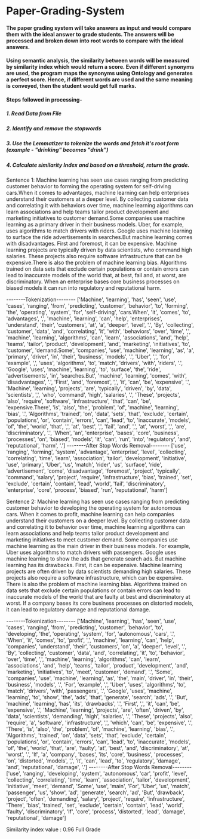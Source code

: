 # Paper-Grading-System

#### The paper grading system will take answers as input and would compare them with the ideal answer to grade students. The answers will be processed and broken down into root words to compare with the ideal answers.
#### Using semantic analysis, the similarity between words will be measured by similarity index which would return a score. Even if different synonyms are used, the program maps the synonyms using Ontology and generates a perfect score. Hence, if different words are used and the same meaning is conveyed, then the student would get full marks. 

#### Steps followed in processing-
##### 1. Read Data from File
##### 2. Identify and remove the stopwords
##### 3. Use the Lemmatizer to tokenize the words and fetch it's root form (example - "drinking" becomes "drink")
##### 4. Calculate similarity Index and based on a threshold, return the grade.


Sentence 1:  Machine learning has seen use cases ranging from predicting customer behavior to forming the operating system for self-driving cars.When it comes to advantages, machine learning can help enterprises understand their customers at a deeper level. By collecting customer data and correlating it with behaviors over time, machine learning algorithms can learn associations and help teams tailor product development and marketing initiatives to customer demand.Some companies use machine learning as a primary driver in their business models. Uber, for example, uses algorithms to match drivers with riders. Google uses machine learning to surface the ride advertisements in searches.But machine learning comes with disadvantages. First and foremost, it can be expensive. Machine learning projects are typically driven by data scientists, who command high salaries. These projects also require software infrastructure that can be expensive.There is also the problem of machine learning bias. Algorithms trained on data sets that exclude certain populations or contain errors can lead to inaccurate models of the world that, at best, fail and, at worst, are discriminatory. When an enterprise bases core business processes on biased models it can run into regulatory and reputational harm.

--------Tokenization--------
['Machine', 'learning', 'has', 'seen', 'use', 'cases', 'ranging', 'from', 'predicting', 'customer', 'behavior', 'to', 'forming', 'the', 'operating', 'system', 'for', 'self-driving', 'cars.When', 'it', 'comes', 'to', 'advantages', ',', 'machine', 'learning', 'can', 'help', 'enterprises', 'understand', 'their', 'customers', 'at', 'a', 'deeper', 'level', '.', 'By', 'collecting', 'customer', 'data', 'and', 'correlating', 'it', 'with', 'behaviors', 'over', 'time', ',', 'machine', 'learning', 'algorithms', 'can', 'learn', 'associations', 'and', 'help', 'teams', 'tailor', 'product', 'development', 'and', 'marketing', 'initiatives', 'to', 'customer', 'demand.Some', 'companies', 'use', 'machine', 'learning', 'as', 'a', 'primary', 'driver', 'in', 'their', 'business', 'models', '.', 'Uber', ',', 'for', 'example', ',', 'uses', 'algorithms', 'to', 'match', 'drivers', 'with', 'riders', '.', 'Google', 'uses', 'machine', 'learning', 'to', 'surface', 'the', 'ride', 'advertisements', 'in', 'searches.But', 'machine', 'learning', 'comes', 'with', 'disadvantages', '.', 'First', 'and', 'foremost', ',', 'it', 'can', 'be', 'expensive', '.', 'Machine', 'learning', 'projects', 'are', 'typically', 'driven', 'by', 'data', 'scientists', ',', 'who', 'command', 'high', 'salaries', '.', 'These', 'projects', 'also', 'require', 'software', 'infrastructure', 'that', 'can', 'be', 'expensive.There', 'is', 'also', 'the', 'problem', 'of', 'machine', 'learning', 'bias', '.', 'Algorithms', 'trained', 'on', 'data', 'sets', 'that', 'exclude', 'certain', 'populations', 'or', 'contain', 'errors', 'can', 'lead', 'to', 'inaccurate', 'models', 'of', 'the', 'world', 'that', ',', 'at', 'best', ',', 'fail', 'and', ',', 'at', 'worst', ',', 'are', 'discriminatory', '.', 'When', 'an', 'enterprise', 'bases', 'core', 'business', 'processes', 'on', 'biased', 'models', 'it', 'can', 'run', 'into', 'regulatory', 'and', 'reputational', 'harm', '.']
--------After Stop Words Removal--------
['use', 'ranging', 'forming', 'system', 'advantage', 'enterprise', 'level', 'collecting', 'correlating', 'time', 'learn', 'association', 'tailor', 'development', 'initiative', 'use', 'primary', 'Uber', 'us', 'match', 'rider', 'us', 'surface', 'ride', 'advertisement', 'come', 'disadvantage', 'foremost', 'project', 'typically', 'command', 'salary', 'project', 'require', 'infrastructure', 'bias', 'trained', 'set', 'exclude', 'certain', 'contain', 'lead', 'world', 'fail', 'discriminatory', 'enterprise', 'core', 'process', 'biased', 'run', 'reputational', 'harm']


Sentence 2:  Machine learning has seen use cases ranging from predicting customer behavior to developing the operating system for autonomous cars.  When it comes to profit, machine learning can help companies understand their customers on a deeper level. By collecting customer data and correlating it to behavior over time, machine learning algorithms can learn associations and help teams tailor product development and marketing initiatives to meet customer demand.  Some companies use machine learning as the main driver in their business models. For example, Uber uses algorithms to match drivers with passengers. Google uses machine learning to show the ads that generate search ads.  But machine learning has its drawbacks. First, it can be expensive. Machine learning projects are often driven by data scientists demanding high salaries. These projects also require a software infrastructure, which can be expensive.  There is also the problem of machine learning bias. Algorithms trained on data sets that exclude certain populations or contain errors can lead to inaccurate models of the world that are faulty at best and discriminatory at worst. If a company bases its core business processes on distorted models, it can lead to regulatory damage and reputational damage.

--------Tokenization--------
['Machine', 'learning', 'has', 'seen', 'use', 'cases', 'ranging', 'from', 'predicting', 'customer', 'behavior', 'to', 'developing', 'the', 'operating', 'system', 'for', 'autonomous', 'cars', '.', 'When', 'it', 'comes', 'to', 'profit', ',', 'machine', 'learning', 'can', 'help', 'companies', 'understand', 'their', 'customers', 'on', 'a', 'deeper', 'level', '.', 'By', 'collecting', 'customer', 'data', 'and', 'correlating', 'it', 'to', 'behavior', 'over', 'time', ',', 'machine', 'learning', 'algorithms', 'can', 'learn', 'associations', 'and', 'help', 'teams', 'tailor', 'product', 'development', 'and', 'marketing', 'initiatives', 'to', 'meet', 'customer', 'demand', '.', 'Some', 'companies', 'use', 'machine', 'learning', 'as', 'the', 'main', 'driver', 'in', 'their', 'business', 'models', '.', 'For', 'example', ',', 'Uber', 'uses', 'algorithms', 'to', 'match', 'drivers', 'with', 'passengers', '.', 'Google', 'uses', 'machine', 'learning', 'to', 'show', 'the', 'ads', 'that', 'generate', 'search', 'ads', '.', 'But', 'machine', 'learning', 'has', 'its', 'drawbacks', '.', 'First', ',', 'it', 'can', 'be', 'expensive', '.', 'Machine', 'learning', 'projects', 'are', 'often', 'driven', 'by', 'data', 'scientists', 'demanding', 'high', 'salaries', '.', 'These', 'projects', 'also', 'require', 'a', 'software', 'infrastructure', ',', 'which', 'can', 'be', 'expensive', '.', 'There', 'is', 'also', 'the', 'problem', 'of', 'machine', 'learning', 'bias', '.', 'Algorithms', 'trained', 'on', 'data', 'sets', 'that', 'exclude', 'certain', 'populations', 'or', 'contain', 'errors', 'can', 'lead', 'to', 'inaccurate', 'models', 'of', 'the', 'world', 'that', 'are', 'faulty', 'at', 'best', 'and', 'discriminatory', 'at', 'worst', '.', 'If', 'a', 'company', 'bases', 'its', 'core', 'business', 'processes', 'on', 'distorted', 'models', ',', 'it', 'can', 'lead', 'to', 'regulatory', 'damage', 'and', 'reputational', 'damage', '.']
--------After Stop Words Removal--------
['use', 'ranging', 'developing', 'system', 'autonomous', 'car', 'profit', 'level', 'collecting', 'correlating', 'time', 'learn', 'association', 'tailor', 'development', 'initiative', 'meet', 'demand', 'Some', 'use', 'main', 'For', 'Uber', 'us', 'match', 'passenger', 'us', 'show', 'ad', 'generate', 'search', 'ad', 'But', 'drawback', 'project', 'often', 'demanding', 'salary', 'project', 'require', 'infrastructure', 'There', 'bias', 'trained', 'set', 'exclude', 'certain', 'contain', 'lead', 'world', 'faulty', 'discriminatory', 'If', 'core', 'process', 'distorted', 'lead', 'damage', 'reputational', 'damage']

Similarity index value :  0.96
Full Grade
​
